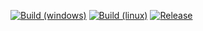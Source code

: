 [![Build (windows)](https://img.shields.io/github/actions/workflow/status/aneurinsmith/Logger/build-windows.yml?logo=data:image/svg%2bxml;base64,PHN2ZyB4bWxucz0iaHR0cDovL3d3dy53My5vcmcvMjAwMC9zdmciIHZlcnNpb249IjEiIHdpZHRoPSI2MDAiIGhlaWdodD0iNjAwIiB2aWV3Qm94PSItMTAwIC0xMDAgMTAwMCAxMDAwIj48cGF0aCBkPSJNMCAxMTIuNzQ0IDMyNC40MjQgNjguNTZsMC4xNDQgMzEyLjkzNiAtMzI0LjI3MiAxLjg0OHptMzI0LjI3MiAzMDQuODA4IDAuMjU2IDMxMy4yMDhMMC4yNTYgNjg2LjE4NCAwLjI0IDQxNS40NTZ6TTM2My42IDYyLjc3NiA3OTMuNzYgMHYzNzcuNTJsLTQzMC4xNiAzLjQxNnptNDMwLjI2NCAzNTcuNzIgLTAuMTA0IDM3NS44MTYgLTQzMC4xNiAtNjAuNzEyIC0wLjYgLTMxNS44MDh6IiBmaWxsPSIjZmZmIi8+PC9zdmc+)](https://github.com/aneurinsmith/Logger/actions/workflows/build-windows.yml)
[![Build (linux)](https://img.shields.io/github/actions/workflow/status/aneurinsmith/Logger/build-linux.yml?logo=ubuntu&logoColor=white)](https://github.com/aneurinsmith/Logger/actions/workflows/build-linux.yml)
[![Release](https://img.shields.io/github/v/release/aneurinsmith/Logger.svg?style=flat)](https://github.com/aneurinsmith/Logger/releases/latest)

